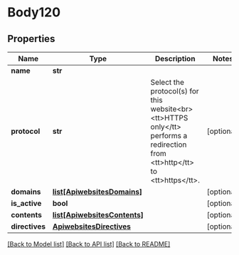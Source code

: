 # Body120

## Properties
Name | Type | Description | Notes
------------ | ------------- | ------------- | -------------
**name** | **str** |  | 
**protocol** | **str** | Select the protocol(s) for this website&lt;br&gt;&lt;tt&gt;HTTPS only&lt;/tt&gt; performs a redirection from &lt;tt&gt;http&lt;/tt&gt; to &lt;tt&gt;https&lt;/tt&gt;. | [optional] 
**domains** | [**list[ApiwebsitesDomains]**](ApiwebsitesDomains.md) |  | [optional] 
**is_active** | **bool** |  | [optional] 
**contents** | [**list[ApiwebsitesContents]**](ApiwebsitesContents.md) |  | [optional] 
**directives** | [**ApiwebsitesDirectives**](ApiwebsitesDirectives.md) |  | [optional] 

[[Back to Model list]](../README.md#documentation-for-models) [[Back to API list]](../README.md#documentation-for-api-endpoints) [[Back to README]](../README.md)

